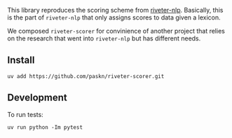 This library reproduces the scoring scheme from
[riveter-nlp](https://github.com/maartensap/riveter-nlp). Basically,
this is the part of `riveter-nlp` that only assigns scores to data
given a lexicon. 

We composed `riveter-scorer` for convinience of another project that
relies on the research that went into `riveter-nlp` but has different
needs.

## Install

```{shell}
uv add https://github.com/paskn/riveter-scorer.git
```

## Development

To run tests:

```{shell}
uv run python -Im pytest
```
